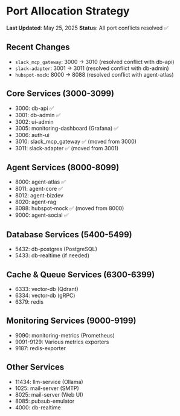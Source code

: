 # Port Allocation Strategy

**Last Updated**: May 25, 2025
**Status**: All port conflicts resolved ✅

## Recent Changes
- `slack_mcp_gateway`: 3000 → 3010 (resolved conflict with db-api)
- `slack-adapter`: 3001 → 3011 (resolved conflict with db-admin)
- `hubspot-mock`: 8000 → 8088 (resolved conflict with agent-atlas)

## Core Services (3000-3099)
- 3000: db-api ✅
- 3001: db-admin ✅
- 3002: ui-admin
- 3005: monitoring-dashboard (Grafana) ✅
- 3006: auth-ui
- 3010: slack_mcp_gateway ✅ (moved from 3000)
- 3011: slack-adapter ✅ (moved from 3001)

## Agent Services (8000-8099)
- 8000: agent-atlas ✅
- 8011: agent-core ✅
- 8012: agent-bizdev
- 8020: agent-rag
- 8088: hubspot-mock ✅ (moved from 8000)
- 9000: agent-social ✅

## Database Services (5400-5499)
- 5432: db-postgres (PostgreSQL)
- 5433: db-realtime (if needed)

## Cache & Queue Services (6300-6399)
- 6333: vector-db (Qdrant)
- 6334: vector-db (gRPC)
- 6379: redis

## Monitoring Services (9000-9199)
- 9090: monitoring-metrics (Prometheus)
- 9091-9129: Various metrics exporters
- 9187: redis-exporter

## Other Services
- 11434: llm-service (Ollama)
- 1025: mail-server (SMTP)
- 8025: mail-server (Web UI)
- 8085: pubsub-emulator
- 4000: db-realtime
